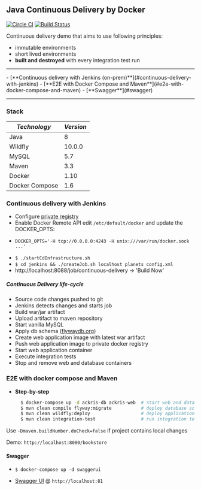 ## Java Continuous Delivery by Docker

[![Circle CI](https://circleci.com/gh/tecris/continuous-delivery.svg?style=svg)](https://circleci.com/gh/tecris/continuous-delivery)
[![Build Status](https://travis-ci.org/tecris/continuous-delivery.svg?branch=master)](https://travis-ci.org/tecris/continuous-delivery)

Continuous delivery demo that aims to use following principles:
 - immutable environments
 - short lived environments 
  - **built and destroyed** with every integration test run

<hr/>
- [**Continuous delivery with Jenkins (on-prem)**](#continuous-delivery-with-jenkins)
- [**E2E with Docker Compose and Maven**](#e2e-with-docker-compose-and-maven)
- [**Swagger**](#swagger)

<hr/>

### Stack
| *Technology* | *Version* |
| ------------- | ------------- |
| Java | 8 |
| Wildfly | 10.0.0 |
| MySQL | 5.7 |
| Maven | 3.3 |
| Docker | 1.10 |
| Docker Compose | 1.6 |

### Continuous delivery with Jenkins
 - Configure [private registry](https://github.com/tecris/docker/tree/v16.02.01/registry2/private)
 - Enable Docker Remote API edit `/etc/default/docker` and update the DOCKER_OPTS:
  * `DOCKER_OPTS='-H tcp://0.0.0.0:4243 -H unix:///var/run/docker.sock ...'`
 - `$ ./startCdInfrastructure.sh`
 - `$ cd jenkins && ./createJob.sh localhost planets config.xml`
 - http://localhost:8088/job/continuous-delivery -> 'Build Now'

##### Continuous Delivery life-cycle
 - Source code changes pushed to git
 - Jenkins detects changes and starts job
 - Build war/jar artifact
 - Upload artifact to maven repository
 - Start vanilla MySQL
 - Apply db schema ([flywaydb.org](flywaydb.org))
 - Create web application image with latest war artifact
 - Push web application image to private docker registry
 - Start web application container
 - Execute integration tests
 - Stop and remove web and database containers

 
### E2E with docker compose and Maven
  * **Step-by-step**

    ```sh
      $ docker-compose up -d ackris-db ackris-web  # start web and database containers
      $ mvn clean compile flyway:migrate           # deploy database schema
      $ mvn clean wildfly:deploy                   # deploy application
      $ mvn clean integration-test                 # run integration tests
    ```

Use `-Dmaven.buildNumber.doCheck=false` if project contains local changes

Demo: `http://localhost:8080/bookstore`

#### Swagger

   * `$ docker-compose up -d swaggerui`
 
   * [Swagger UI](https://github.com/swagger-api/swagger-ui) @ `http://localhost:81`



[1]:https://github.com/fabric8io/docker-maven-plugin
[2]:http://flywaydb.org
[3]:https://github.com/tecris/docker/blob/v3.6/nexus/README.md
[4]:https://github.com/tecris/docker/blob/v3.6/nexus/settings.xml
